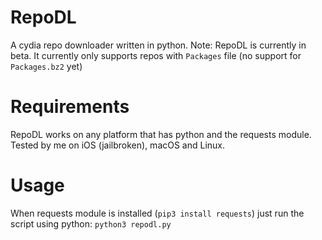 # RepoDL
A cydia repo downloader written in python.
Note: RepoDL is currently in beta. It currently only supports repos with `Packages` file (no support for `Packages.bz2` yet)
# Requirements
RepoDL works on any platform that has python and the requests module.
Tested by me on iOS (jailbroken), macOS and Linux.
# Usage
When requests module is installed (`pip3 install requests`) just run the script using python: `python3 repodl.py`
